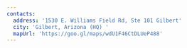 ```yaml
---
contacts:
  address: '1530 E. Williams Field Rd, Ste 101 Gilbert'
  city: 'Gilbert, Arizona (HQ) '
  mapUrl: 'https://goo.gl/maps/wdU1F46CtDLUeP488'
---
```


